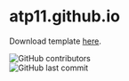 # atp11.github.io

Download template [here](https://html5up.net/identity).

![GitHub contributors](https://img.shields.io/github/contributors/atp11/atp11.github.io)  
![GitHub last commit](https://img.shields.io/github/last-commit/atp11/atp11.github.io?style=plastic)
